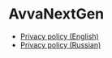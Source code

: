 # AvvaNextGen

- [Privacy policy (English)](https://aiisiik.github.io/avvanextgen/privacy_policy_en.htm)
- [Privacy policy (Russian)](https://aiisiik.github.io/avvanextgen/privacy_policy_ru.htm)

